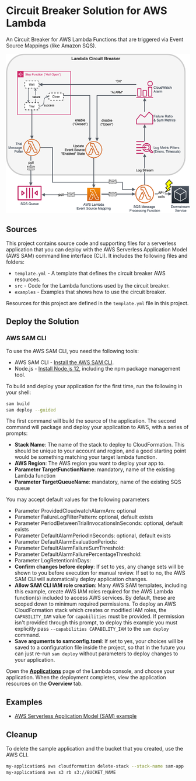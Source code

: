 # Circuit Breaker Solution for AWS Lambda
An Circuit Breaker for AWS Lambda Functions that are triggered via Event Source Mappings (like Amazon SQS).

![AWS Solution Architecture Diagram](lambda-circuit-breaker-simplified.png)

## Sources
This project contains source code and supporting files for a serverless application that you can deploy with the AWS Serverless Application Model (AWS SAM) command line interface (CLI). It includes the following files and folders:

- `template.yml` - A template that defines the circuit breaker AWS resources.
- `src` - Code for the Lambda functions used by the circuit breaker.
- `examples` - Examples that shows how to use the circuit breaker.

Resources for this project are defined in the `template.yml` file in this project. 

## Deploy the Solution

### AWS SAM CLI

To use the AWS SAM CLI, you need the following tools:

* AWS SAM CLI - [Install the AWS SAM CLI](https://docs.aws.amazon.com/serverless-application-model/latest/developerguide/serverless-sam-cli-install.html).
* Node.js - [Install Node.js 12](https://nodejs.org/en/), including the npm package management tool.

To build and deploy your application for the first time, run the following in your shell:

```bash
sam build
sam deploy --guided
```

The first command will build the source of the application. The second command will package and deploy your application to AWS, with a series of prompts:

* **Stack Name**: The name of the stack to deploy to CloudFormation. This should be unique to your account and region, and a good starting point would be something matching your target lambda function.
* **AWS Region**: The AWS region you want to deploy your app to. 
* **Parameter TargetFunctionName**: mandatory, name of the existing Lambda function
* **Parameter TargetQueueName**: mandatory, name of the existing SQS queue

You may accept default values for the following parameters

* Parameter ProvidedCloudwatchAlarmArn: optional 
* Parameter FailureLogFilterPattern: optional, default exists
* Parameter PeriodBetweenTrialInvocationsInSeconds: optional, default exists
* Parameter DefaultAlarmPeriodInSeconds: optional, default exists
* Parameter DefaultAlarmEvaluationPeriods: 
* Parameter DefaultAlarmFailureSumThreshold: 
* Parameter DefaultAlarmFailurePercentageThreshold: 
* Parameter LogRetentionInDays: 
* **Confirm changes before deploy**: If set to yes, any change sets will be shown to you before execution for manual review. If set to no, the AWS SAM CLI will automatically deploy application changes.
* **Allow SAM CLI IAM role creation**: Many AWS SAM templates, including this example, create AWS IAM roles required for the AWS Lambda function(s) included to access AWS services. By default, these are scoped down to minimum required permissions. To deploy an AWS CloudFormation stack which creates or modified IAM roles, the `CAPABILITY_IAM` value for `capabilities` must be provided. If permission isn't provided through this prompt, to deploy this example you must explicitly pass `--capabilities CAPABILITY_IAM` to the `sam deploy` command.
* **Save arguments to samconfig.toml**: If set to yes, your choices will be saved to a configuration file inside the project, so that in the future you can just re-run `sam deploy` without parameters to deploy changes to your application.

Open the [**Applications**](https://console.aws.amazon.com/lambda/home#/applications) page of the Lambda console, and choose your application. When the deployment completes, view the application resources on the **Overview** tab.


## Examples
- [AWS Serverless Application Model (SAM) example](./examples/example-sam/README.md)

## Cleanup

To delete the sample application and the bucket that you created, use the AWS CLI.

```bash
my-application$ aws cloudformation delete-stack --stack-name sam-app
my-application$ aws s3 rb s3://BUCKET_NAME
```